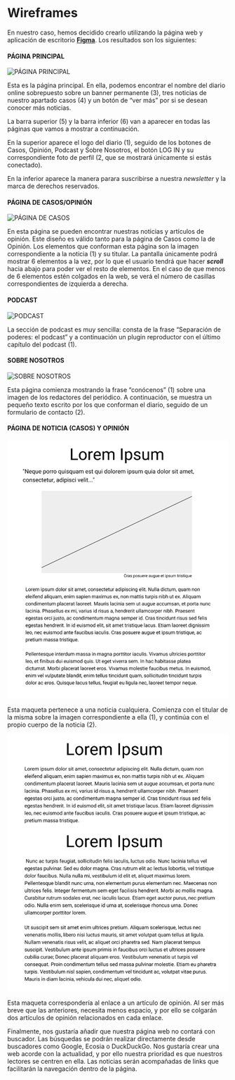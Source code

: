 # Wireframes

<!--
Recoged en este documento un listado con enlaces a los diferentes
wireframes que creéis para el proyecto web
-->
En nuestro caso, hemos decidido crearlo utilizando la página web y aplicación de escritorio [**Figma**](https://www.figma.com). Los resultados son los siguientes:

#### PÁGINA PRINCIPAL

![PÁGINA PRINCIPAL](/IMG/wireframes1.png)

Esta es la página principal. En ella, podemos encontrar el nombre del diario online sobrepuesto sobre un banner permanente (3), tres noticias de nuestro apartado casos (4) y un botón de “ver más” por si se desean conocer más noticias. 

La barra superior (5) y la barra inferior (6) van a aparecer en todas las páginas que vamos a mostrar a continuación. 

En la superior aparece el logo del diario (1), seguido de los botones de Casos, Opinión, Podcast y Sobre Nosotros, el botón LOG IN y su correspondiente foto de perfil (2, que se mostrará únicamente si estás conectado).

En la inferior aparece la manera parara suscribirse a nuestra *newsletter* y la marca de derechos reservados.            

#### PÁGINA DE CASOS/OPINIÓN

![PÁGINA DE CASOS](/IMG/wireframes2.png)

En esta página se pueden encontrar nuestras noticias y artículos de opinión. Este diseño es válido tanto para la página de Casos como la de Opinión. Los elementos que conforman esta página son la imagen correspondiente a la noticia (1) y su titular. La pantalla únicamente podrá mostrar 6 elementos a la vez, por lo que el usuario tendrá que hacer ***scroll*** hacia abajo para poder ver el resto de elementos. En el caso de que menos de 6 elementos estén colgados en la web, se verá el número de casillas correspondientes de izquierda a derecha. 

#### PODCAST

![PODCAST](/IMG/wireframes3.png)

La sección de podcast es muy sencilla: consta de la frase “Separación de poderes: el podcast” y a continuación un plugin reproductor con el último capítulo del podcast (1).

#### SOBRE NOSOTROS

![SOBRE NOSOTROS](/IMG/wireframes4.png)

Esta página comienza mostrando la frase “conócenos” (1) sobre una imagen de los redactores del periódico. A continuación, se muestra un pequeño texto escrito por los que conforman el diario, seguido de un formulario de contacto (2).

#### PÁGINA DE NOTICIA (CASOS) Y OPINIÓN

![PÁGINA DE NOTICIA](/IMG/wireframes5.png)

Esta maqueta pertenece a una noticia cualquiera. Comienza con el titular de la misma sobre la imagen correspondiente a ella (1), y continúa con el propio cuerpo de la noticia (2). 

![PÁGINA DE OPINIÓN](/IMG/wireframes6.png)

Esta maqueta correspondería al enlace a un artículo de opinión. Al ser más breve que las anteriores, necesita menos espacio, y por ello se colgarán dos artículos de opinión relacionados en cada enlace. 

Finalmente, nos gustaría añadir que nuestra página web no contará con buscador. Las búsquedas se podrán realizar directamente desde buscadores como Google, Ecosia o DuckDuckGo. Nos gustaría crear una web acorde con la actualidad, y por ello nuestra prioridad es que nuestros lectores se centren en ella. Las noticias serán acompañadas de links que facilitarán la navegación dentro de la página. 
